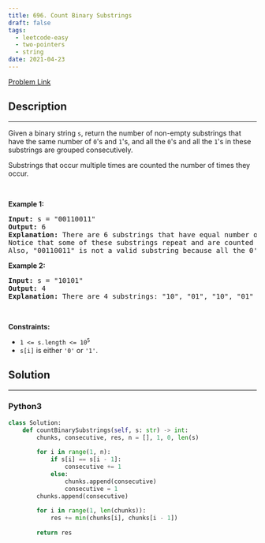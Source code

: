 ```yaml
---
title: 696. Count Binary Substrings
draft: false
tags: 
  - leetcode-easy
  - two-pointers
  - string
date: 2021-04-23
---
```


[Problem Link](https://leetcode.com/problems/count-binary-substrings/)

## Description

---
<p>Given a binary string <code>s</code>, return the number of non-empty substrings that have the same number of <code>0</code>&#39;s and <code>1</code>&#39;s, and all the <code>0</code>&#39;s and all the <code>1</code>&#39;s in these substrings are grouped consecutively.</p>

<p>Substrings that occur multiple times are counted the number of times they occur.</p>

<p>&nbsp;</p>
<p><strong class="example">Example 1:</strong></p>

<pre>
<strong>Input:</strong> s = &quot;00110011&quot;
<strong>Output:</strong> 6
<strong>Explanation:</strong> There are 6 substrings that have equal number of consecutive 1&#39;s and 0&#39;s: &quot;0011&quot;, &quot;01&quot;, &quot;1100&quot;, &quot;10&quot;, &quot;0011&quot;, and &quot;01&quot;.
Notice that some of these substrings repeat and are counted the number of times they occur.
Also, &quot;00110011&quot; is not a valid substring because all the 0&#39;s (and 1&#39;s) are not grouped together.
</pre>

<p><strong class="example">Example 2:</strong></p>

<pre>
<strong>Input:</strong> s = &quot;10101&quot;
<strong>Output:</strong> 4
<strong>Explanation:</strong> There are 4 substrings: &quot;10&quot;, &quot;01&quot;, &quot;10&quot;, &quot;01&quot; that have equal number of consecutive 1&#39;s and 0&#39;s.
</pre>

<p>&nbsp;</p>
<p><strong>Constraints:</strong></p>

<ul>
	<li><code>1 &lt;= s.length &lt;= 10<sup>5</sup></code></li>
	<li><code>s[i]</code> is either <code>&#39;0&#39;</code> or <code>&#39;1&#39;</code>.</li>
</ul>


## Solution

---
### Python3
``` py title='count-binary-substrings'
class Solution:
    def countBinarySubstrings(self, s: str) -> int:
        chunks, consecutive, res, n = [], 1, 0, len(s)
        
        for i in range(1, n):
            if s[i] == s[i - 1]:
                consecutive += 1
            else:
                chunks.append(consecutive)
                consecutive = 1
        chunks.append(consecutive)
        
        for i in range(1, len(chunks)):
            res += min(chunks[i], chunks[i - 1])
        
        return res
        
```


